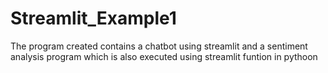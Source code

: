 # Streamlit_Example1
The program created contains a chatbot using streamlit and a sentiment analysis program which is also executed using streamlit funtion in pythoon
